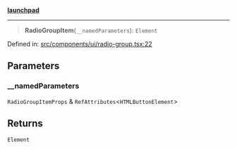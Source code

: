 [**launchpad**](index.md)

***

> **RadioGroupItem**(`__namedParameters`): `Element`

Defined in: [src/components/ui/radio-group.tsx:22](https://github.com/victorbratov/launchpad/blob/35b0965dd86b05a55a9206d809917613bd599c25/src/components/ui/radio-group.tsx#L22)

## Parameters

### \_\_namedParameters

`RadioGroupItemProps` & `RefAttributes`\<`HTMLButtonElement`\>

## Returns

`Element`
